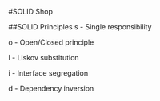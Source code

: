 #SOLID Shop 

##SOLID Principles 
s - Single responsibility

o - Open/Closed principle

l - Liskov substitution

i - Interface segregation

d - Dependency inversion